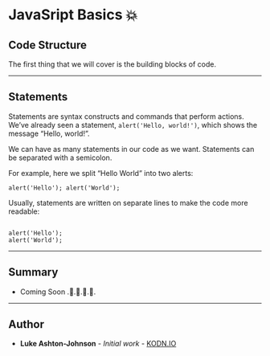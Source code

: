 # JavaSript Basics 💥

## Code Structure

The first thing that we will cover is the building blocks of code.

*************************************************************************
## Statements

Statements are syntax constructs and commands that perform actions.
We’ve already seen a statement, `alert('Hello, world!')`, which shows the message “Hello, world!”.

We can have as many statements in our code as we want. Statements can be separated with a semicolon.

For example, here we split “Hello World” into two alerts:

`alert('Hello'); alert('World');`

Usually, statements are written on separate lines to make the code more readable:

~~~~

alert('Hello');
alert('World');

~~~~
*************************************************************************

## Summary
* Coming Soon .🚧.🚧.🚧.🚧.
*************************************************************************

## Author

* **Luke Ashton-Johnson** - *Initial work* - [KODN.IO](http://kodn.io/)